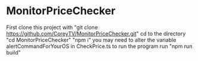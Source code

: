 # MonitorPriceChecker

First clone this project with "git clone https://github.com/CoreyTV/MonitorPriceChecker.git"
cd to the directory "cd MonitorPriceChecker"
"npm i"
you may need to alter the variable alertCommandForYourOS in CheckPrice.ts
to run the program run "npm run build"
